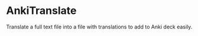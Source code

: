 # AnkiTranslate
Translate a full text file into a file with translations to add to Anki deck easily. 
